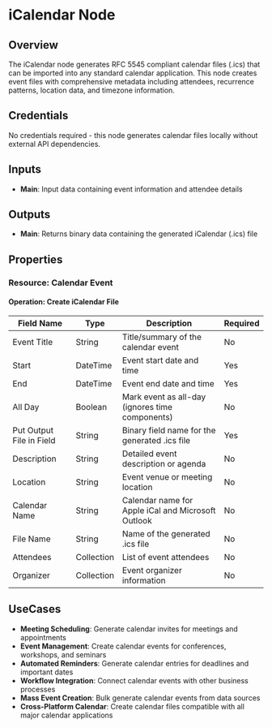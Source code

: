 # iCalendar Node

## Overview

The iCalendar node generates RFC 5545 compliant calendar files (.ics) that can be imported into any standard calendar application. This node creates event files with comprehensive metadata including attendees, recurrence patterns, location data, and timezone information.

## Credentials

No credentials required - this node generates calendar files locally without external API dependencies.

## Inputs

- **Main**: Input data containing event information and attendee details

## Outputs

- **Main**: Returns binary data containing the generated iCalendar (.ics) file

## Properties

### Resource: Calendar Event

#### Operation: Create iCalendar File

| Field Name | Type | Description | Required |
|---|---|---|---|
| Event Title | String | Title/summary of the calendar event | No |
| Start | DateTime | Event start date and time | Yes |
| End | DateTime | Event end date and time | Yes |
| All Day | Boolean | Mark event as all-day (ignores time components) | No |
| Put Output File in Field | String | Binary field name for the generated .ics file | Yes |
| Description | String | Detailed event description or agenda | No |
| Location | String | Event venue or meeting location | No |
| Calendar Name | String | Calendar name for Apple iCal and Microsoft Outlook | No |
| File Name | String | Name of the generated .ics file | No |
| Attendees | Collection | List of event attendees | No |
| Organizer | Collection | Event organizer information | No |

## UseCases

- **Meeting Scheduling**: Generate calendar invites for meetings and appointments
- **Event Management**: Create calendar events for conferences, workshops, and seminars
- **Automated Reminders**: Generate calendar entries for deadlines and important dates
- **Workflow Integration**: Connect calendar events with other business processes
- **Mass Event Creation**: Bulk generate calendar events from data sources
- **Cross-Platform Calendar**: Create calendar files compatible with all major calendar applications 